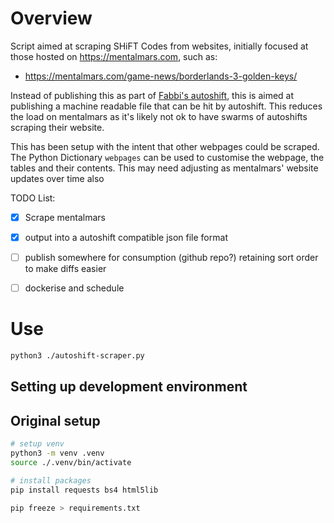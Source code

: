 

# Overview
Script aimed at scraping SHiFT Codes from websites, initially focused at those hosted on https://mentalmars.com, such as: 
 - https://mentalmars.com/game-news/borderlands-3-golden-keys/

Instead of publishing this as part of [Fabbi's autoshift](https://github.com/Fabbi/autoshift), this is aimed at publishing a machine readable file that can be hit by autoshift.  This reduces the load on mentalmars as it's likely not ok to have swarms of autoshifts scraping their website.

This has been setup with the intent that other webpages could be scraped. The  Python Dictionary `webpages` can be used to customise the webpage, the tables and their contents. This may need adjusting as mentalmars' website updates over time also

TODO List: 
- [x] Scrape mentalmars
- [x] output into a autoshift compatible json file format
- [ ] publish somewhere for consumption (github repo?) retaining sort order to make diffs easier
- [ ] dockerise and schedule



# Use

``` bash
python3 ./autoshift-scraper.py
```

## Setting up development environment




## Original setup

``` bash
# setup venv
python3 -m venv .venv
source ./.venv/bin/activate

# install packages
pip install requests bs4 html5lib

pip freeze > requirements.txt
```

